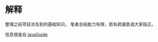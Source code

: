 # 解释

整理之前项目涉及到的基础知识。
笔者总结能力有限，若有疏漏恳请大家指正。

信息借鉴自 [javaGuide](https://snailclimb.gitee.io/javaguide/#/docs/system-design/micro-service/spring-cloud?id=spring-cloud-%e7%9a%84%e6%9c%8d%e5%8a%a1%e5%8f%91%e7%8e%b0%e6%a1%86%e6%9e%b6eureka)
